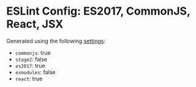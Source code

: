 # ESLint Config: ES2017, CommonJS, React, JSX

Generated using the following [settings](https://github.com/wildpeaks/packages-eslint-config#readme):

- `commonjs`: true
- `stage2`: false
- `es2017`: true
- `esmodules`: false
- `react`: true
	